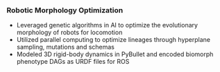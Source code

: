 ### Robotic Morphology Optimization 
- Leveraged genetic algorithms in AI to optimize the evolutionary morphology of robots for locomotion
- Utilized parallel computing to optimize lineages through hyperplane sampling, mutations and schemas
- Modeled 3D rigid-body dynamics in PyBullet and encoded biomorph phenotype DAGs as URDF files for ROS
